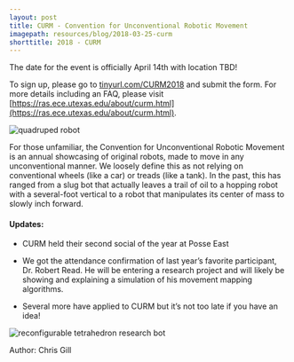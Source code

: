 ```yaml
---
layout: post
title: CURM - Convention for Unconventional Robotic Movement
imagepath: resources/blog/2018-03-25-curm
shorttitle: 2018 - CURM
---
```


The date for the event is officially April 14th with location TBD!
 
To sign up, please go to [tinyurl.com/CURM2018](https://tinyurl.com/CURM2018) and submit the form. For more details including an FAQ, please visit [https://ras.ece.utexas.edu/about/curm.html](https://ras.ece.utexas.edu/about/curm.html).

<img alt="quadruped robot" src="{{ site.baseurl }}/{{ page.imagepath }}/1.png" style="max-width:80%">

For those unfamiliar, the Convention for Unconventional Robotic Movement is an annual showcasing of original robots, made to move in any unconventional manner. We loosely define this as not relying on conventional wheels (like a car) or treads (like a tank). In the past, this has ranged from a slug bot that actually leaves a trail of oil to a hopping robot with a several-foot vertical to a robot that manipulates its center of mass to slowly inch forward.

#### Updates:

 - CURM held their second social of the year at Posse East

 - We got the attendance confirmation of last year’s favorite participant, Dr. Robert Read. He will be entering a research project and will likely be showing and explaining a simulation of his movement mapping algorithms. 

 - Several more have applied to CURM but it’s not too late if you have an idea!

<img alt="reconfigurable tetrahedron research bot" src="{{ site.baseurl }}/{{ page.imagepath }}/2.png" style="max-width:80%">

Author: Chris Gill

